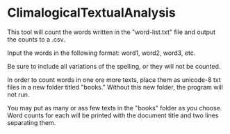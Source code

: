 # ClimalogicalTextualAnalysis

This tool will count the words written in the "word-list.txt" file and output the counts to a .csv. 

Input the words in the following format: 
  word1, word2, word3, etc.
  
Be sure to include all variations of the spelling, or they will not be counted.

In order to count words in one ore more texts, place them as unicode-8 txt files in a new folder titled "books." Without this new folder, the program will not run.

You may put as many or ass few texts in the "books" folder as you choose. Word counts for each will be printed with the document title and two lines separating them.
